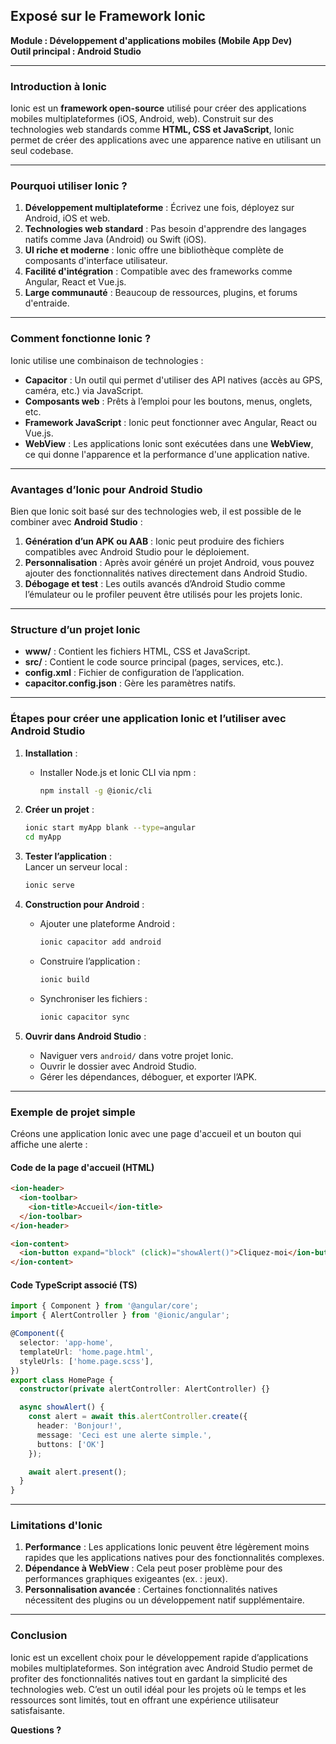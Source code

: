 ## Exposé sur le Framework Ionic  
**Module : Développement d'applications mobiles (Mobile App Dev)**  
**Outil principal : Android Studio**  

---

### **Introduction à Ionic**  
Ionic est un **framework open-source** utilisé pour créer des applications mobiles multiplateformes (iOS, Android, web). Construit sur des technologies web standards comme **HTML, CSS et JavaScript**, Ionic permet de créer des applications avec une apparence native en utilisant un seul codebase.

---

### **Pourquoi utiliser Ionic ?**  
1. **Développement multiplateforme** : Écrivez une fois, déployez sur Android, iOS et web.  
2. **Technologies web standard** : Pas besoin d'apprendre des langages natifs comme Java (Android) ou Swift (iOS).  
3. **UI riche et moderne** : Ionic offre une bibliothèque complète de composants d'interface utilisateur.  
4. **Facilité d'intégration** : Compatible avec des frameworks comme Angular, React et Vue.js.  
5. **Large communauté** : Beaucoup de ressources, plugins, et forums d'entraide.

---

### **Comment fonctionne Ionic ?**  
Ionic utilise une combinaison de technologies :  
- **Capacitor** : Un outil qui permet d'utiliser des API natives (accès au GPS, caméra, etc.) via JavaScript.  
- **Composants web** : Prêts à l’emploi pour les boutons, menus, onglets, etc.  
- **Framework JavaScript** : Ionic peut fonctionner avec Angular, React ou Vue.js.  
- **WebView** : Les applications Ionic sont exécutées dans une **WebView**, ce qui donne l'apparence et la performance d'une application native.

---

### **Avantages d’Ionic pour Android Studio**  
Bien que Ionic soit basé sur des technologies web, il est possible de le combiner avec **Android Studio** :  
1. **Génération d’un APK ou AAB** : Ionic peut produire des fichiers compatibles avec Android Studio pour le déploiement.  
2. **Personnalisation** : Après avoir généré un projet Android, vous pouvez ajouter des fonctionnalités natives directement dans Android Studio.  
3. **Débogage et test** : Les outils avancés d’Android Studio comme l’émulateur ou le profiler peuvent être utilisés pour les projets Ionic.

---

### **Structure d’un projet Ionic**  
- **www/** : Contient les fichiers HTML, CSS et JavaScript.  
- **src/** : Contient le code source principal (pages, services, etc.).  
- **config.xml** : Fichier de configuration de l’application.  
- **capacitor.config.json** : Gère les paramètres natifs.  

---

### **Étapes pour créer une application Ionic et l’utiliser avec Android Studio**  

1. **Installation** :  
   - Installer Node.js et Ionic CLI via npm :  
     ```bash
     npm install -g @ionic/cli
     ```

2. **Créer un projet** :  
   ```bash
   ionic start myApp blank --type=angular
   cd myApp
   ```

3. **Tester l’application** :  
   Lancer un serveur local :  
   ```bash
   ionic serve
   ```

4. **Construction pour Android** :  
   - Ajouter une plateforme Android :  
     ```bash
     ionic capacitor add android
     ```
   - Construire l’application :  
     ```bash
     ionic build
     ```
   - Synchroniser les fichiers :  
     ```bash
     ionic capacitor sync
     ```

5. **Ouvrir dans Android Studio** :  
   - Naviguer vers `android/` dans votre projet Ionic.  
   - Ouvrir le dossier avec Android Studio.  
   - Gérer les dépendances, déboguer, et exporter l’APK.

---

### **Exemple de projet simple**  
Créons une application Ionic avec une page d'accueil et un bouton qui affiche une alerte :  

#### Code de la page d'accueil (HTML)  
```html
<ion-header>
  <ion-toolbar>
    <ion-title>Accueil</ion-title>
  </ion-toolbar>
</ion-header>

<ion-content>
  <ion-button expand="block" (click)="showAlert()">Cliquez-moi</ion-button>
</ion-content>
```

#### Code TypeScript associé (TS)  
```typescript
import { Component } from '@angular/core';
import { AlertController } from '@ionic/angular';

@Component({
  selector: 'app-home',
  templateUrl: 'home.page.html',
  styleUrls: ['home.page.scss'],
})
export class HomePage {
  constructor(private alertController: AlertController) {}

  async showAlert() {
    const alert = await this.alertController.create({
      header: 'Bonjour!',
      message: 'Ceci est une alerte simple.',
      buttons: ['OK']
    });

    await alert.present();
  }
}
```

---

### **Limitations d'Ionic**  
1. **Performance** : Les applications Ionic peuvent être légèrement moins rapides que les applications natives pour des fonctionnalités complexes.  
2. **Dépendance à WebView** : Cela peut poser problème pour des performances graphiques exigeantes (ex. : jeux).  
3. **Personnalisation avancée** : Certaines fonctionnalités natives nécessitent des plugins ou un développement natif supplémentaire.

---

### **Conclusion**  
Ionic est un excellent choix pour le développement rapide d’applications mobiles multiplateformes. Son intégration avec Android Studio permet de profiter des fonctionnalités natives tout en gardant la simplicité des technologies web. C’est un outil idéal pour les projets où le temps et les ressources sont limités, tout en offrant une expérience utilisateur satisfaisante.  

**Questions ?**
